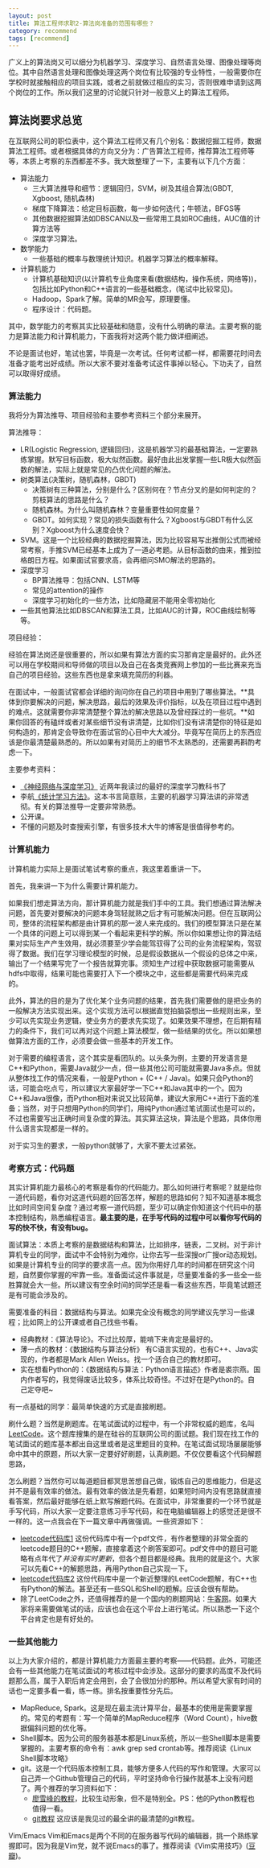 ```yaml
---
layout: post
title: 算法工程师求职2-算法岗准备的范围有哪些？
category: recommend
tags: [recommend]
---
```


广义上的算法岗又可以细分为机器学习、深度学习、自然语言处理、图像处理等岗位。其中自然语言处理和图像处理这两个岗位有比较强的专业特性，一般需要你在学校时就接触相应的项目实践，或者之前就做过相应的实习，否则很难申请到这两个岗位的工作。所以我们这里的讨论就只针对一般意义上的算法工程师。


## 算法岗要求总览

在互联网公司的职位表中，这个算法工程师又有几个别名：数据挖掘工程师，数据算法工程师。或者根据具体的方向又分为：广告算法工程师，推荐算法工程师等等，本质上考察的东西都差不多。我大致整理了一下，主要有以下几个方面：

* 算法能力
  * 三大算法推导和细节：逻辑回归，SVM，树及其组合算法(GBDT, Xgboost, 随机森林)
  * 梯度下降算法：给定目标函数，每一步如何迭代；牛顿法，BFGS等
  * 其他数据挖掘算法如DBSCAN以及一些常用工具如ROC曲线，AUC值的计算方法等
  * 深度学习算法。
* 数学能力
  * 一些基础的概率与数理统计知识。机器学习算法的概率解释。
* 计算机能力
  * 计算机基础知识(以计算机专业角度来看(数据结构，操作系统，网络等))，包括比如Python和C++语言的一些基础概念，(笔试中比较常见)。
  * Hadoop，Spark了解。简单的MR会写，原理要懂。
  * 程序设计：代码题。

其中，数学能力的考察其实比较基础和随意，没有什么明确的章法。主要考察的能力是算法能力和计算机能力，下面我将对这两个能力做详细阐述。

不论是面试也好，笔试也罢，毕竟是一次考试。任何考试都一样，都需要花时间去准备才能考出好成绩。所以大家不要对准备考试这件事掉以轻心。下功夫了，自然可以取得好成绩。

### 算法能力

我将分为算法推导、项目经验和主要参考资料三个部分来展开。

算法推导：

* LR(Logistic Regression, 逻辑回归)，这是机器学习的最基础算法，一定要熟练掌握。默写目标函数，极大似然函数。最好由此出发掌握一些LR极大似然函数的解法，实际上就是常见的凸优化问题的解法。
* 树类算法(决策树，随机森林，GBDT)
  * 决策树有三种算法，分别是什么？区别何在？节点分叉的是如何判定的？剪枝算法的思路是什么？
  * 随机森林。为什么叫随机森林？变量重要性如何度量？
  * GBDT。如何实现？常见的损失函数有什么？Xgboost与GBDT有什么区别？Xgboost为什么速度会快？
* SVM。这是一个比较经典的数据挖掘算法，因为比较容易写出推倒公式而被经常考察，手推SVM已经基本上成为了一道必考题。从目标函数的由来，推到拉格朗日方程。如果面试官要求高，会再细问SMO解法的思路的。
* 深度学习
  * BP算法推导：包括CNN、LSTM等
  * 常见的attention的操作
  * 深度学习初始化的一些方法，比如隐藏层不能用全零初始化
* 一些其他算法比如DBSCAN和算法工具，比如AUC的计算，ROC曲线绘制等等。

项目经验：

经验在算法岗还是很重要的，所以如果有算法方面的实习那肯定是最好的。此外还可以用在学校期间和导师做的项目以及自己在各类竞赛网上参加的一些比赛来充当自己的项目经验。这些东西也是拿来填充简历的利器。

在面试中，一般面试官都会详细的询问你在自己的项目中用到了哪些算法。**具体到你要解决的问题，解决思路，最后的效果及评价指标，以及在项目过程中遇到的难点。这就需要你非常清楚整个算法的解决思路以及曾经踩过的一些坑。**如果你回答的有磕绊或者对某些细节没有讲清楚，比如你们没有讲清楚你的特征是如何构造的，那肯定会导致你在面试官的心目中大大减分。毕竟写在简历上的东西应该是你最清楚最熟悉的。所以如果有对简历上的细节不太熟悉的，还需要再斟酌考虑一下。

主要参考资料：

* [《神经网络与深度学习》](https://nndl.github.io/) 近两年我读过的最好的深度学习教科书了
* 李航[《统计学习方法》](https://book.douban.com/subject/33437381/)。这本书言简意赅，主要的机器学习算法讲的非常透彻。有关的算法推导一定要非常熟悉。
* 公开课。
* 不懂的问题及时查搜索引擎，有很多技术大牛的博客是很值得参考的。


### 计算机能力

计算机能力实际上是面试笔试考察的重点，我这里着重讲一下。

首先，我来讲一下为什么需要计算机能力。

如果我们想走算法方向，那计算机能力就是我们手中的工具。我们想通过算法解决问题，首先要对要解决的问题本身驾轻就熟之后才有可能解决问题。但在互联网公司，整体的流程架构都是由计算机的那一波人来完成的。我们的模型算法只是在某一个具体的问题上可以得到某一个看起来更科学的解。所以你如果想让你的算法结果对实际生产产生效用，就必须要至少学会能驾驭得了公司的业务流程架构，驾驭得了数据。我们在学习理论模型的时候，总是假设数据从一个假设的总体之中来，输出了一个结果写完了一个报告就算完事。须知生产过程中获取数据可能需要从hdfs中取得，结果可能也需要打入下一个模块之中，这些都是需要代码来完成的。

此外，算法的目的是为了优化某个业务问题的结果，首先我们需要做的是把业务的一般解决方法实现出来。这个实现方法可以根据直觉拍脑袋想出一些规则出来，至少可以先实现业务逻辑，使业务方的要求先实现了。如果效果不理想，在后期有精力的条件下，我们可以再对这个问题上算法模型，做一些结果的优化。所以如果想做算法方面的工作，必须要会做一些基本的开发工作。

对于需要的编程语言，这个其实是看团队的。以头条为例，主要的开发语言是C++和Python，需要Java就少一点，但一些其他公司可能就需要Java多点。但就从整体找工作的情况来看，一般是Python + (C++ / Java)。如果只会Python的话，可能会吃点亏，所以建议大家最好学一下C++和Java其中的一个。因为C++和Java很像，而Python相对来说又比较简单，建议大家用C++进行下面的准备；当然，对于只想用Python的同学们，用纯Python通过笔试面试也是可以的，不过也需要写出正确时间复杂度的算法。其实算法这块，算法是个思路，具体你用什么语言实现都是一样的。

对于实习生的要求，一般python就够了，大家不要太过紧张。

###  考察方式：代码题

其实计算机能力最核心的考察是看你的代码能力。那么如何进行考察呢？就是给你一道代码题，看你对这道代码题的回答怎样，解题的思路如何？知不知道基本概念比如时间空间复杂度？通过考察一道代码题，至少可以确定你知道这个代码中的基本控制结构，熟悉编程语言。**最主要的是，在手写代码的过程中可以看你写代码的写的快不快，有没有bug。**

面试算法：本质上考察的是数据结构和算法，比如排序，链表，二叉树。对于非计算机专业的同学，面试中不会特别为难你，让你去写一些深搜or广搜or动态规划。如果是计算机专业的同学的要求高一点。因为你用好几年的时间都在研究这个问题，自然要你掌握的牢靠一些。准备面试这件事就是，尽量要准备的多一些全一些胜算就会大一些。所以建议有空余时间的同学还是看一看这些东西，毕竟笔试题还是有可能会涉及的。

需要准备的科目：数据结构与算法。如果完全没有概念的同学建议先学习一些课程；比如网上的公开课或者自己找些书看。

* 经典教材：《算法导论》。不过比较厚，能啃下来肯定是最好的。
* 薄一点的教材：《数据结构与算法分析》 有C语言实现的，也有C++、Java实现的，作者都是Mark Allen Weiss。找一个适合自己的教材即可。
* 实在想看Python的：《数据结构与算法：Python语言描述》作者是裘宗燕。国内作者写的，我觉得废话比较多，体系比较奇怪。不过好在是Python的。自己定夺吧~

有一点基础的同学：最简单快速的方式是直接刷题。

刷什么题？当然是刷题库。在笔试面试的过程中，有一个非常权威的题库，名叫[LeetCode](https://leetcode.com/)。这个题库搜集的是在硅谷的互联网公司的面试题。我们现在找工作的笔试面试的题库基本都出自这里或者是这里题目的变种。在笔试面试现场屡屡能够命中其中的原题，所以大家一定要好好刷题，认真刷题。不仅仅要看这个代码解题思路，

怎么刷题？当然你可以每道题目都冥思苦想自己做，锻炼自己的思维能力，但是这并不是最有效率的做法。最有效率的做法是先看题，如果短时间内没有思路就直接看答案，然后最好能够在纸上默写解题代码。在面试中，非常重要的一个环节就是手写代码，所以大家一定要注意练习手写代码，和在电脑编辑器上的感觉还是很不一样的。这一点我会在下一篇文章中再做强调。一些资源如下：

* [leetcode代码库1](https://github.com/soulmachine/leetcode) 这份代码库中有一个pdf文件，有作者整理的非常全面的leetcode题目的C++题解，直接拿着这个刷答案即可。pdf文件中的题目可能略有点年代了*并没有实时更新*，但各个题目都是经典。我用的就是这个。大家可以先看C++的解题思路，再用Python自己实现一下。
* [leetcode代码库2](https://github.com/kamyu104/LeetCode) 这份代码库中是一个新近整理的LeetCode题解，有C++也有Python的解法。甚至还有一些SQL和Shell的题解。应该会很有帮助。
* 除了LeetCode之外，还值得推荐的是一个国内的刷题网站：[牛客网](https://www.nowcoder.com/)。如果大家将来需要做笔试的话，应该也会在这个平台上进行笔试。所以熟悉一下这个平台肯定也是有好处的。

### 一些其他能力

以上为大家介绍的，都是计算机能力方面最主要的考察——代码题。此外，可能还会有一些其他能力在笔试面试的考核过程中会涉及。这部分的要求的高度不及代码题那么高，属于入职后肯定会用到，会了会很加分的那种。所以希望大家有时间的话也一定要多看一看，练一练。排名按重要性分先后。

* MapReduce, Spark。这是现在最主流计算平台，最基本的使用是需要掌握的。常见的考题有：写一个简单的MapReduce程序（Word Count），hive数据偏斜问题的优化等。
* Shell脚本。因为公司的服务器基本都是Linux系统，所以一些Shell脚本是需要掌握的。主要考察的命令有：awk grep sed crontab等。推荐阅读《Linux Shell脚本攻略》
* git。这是一个代码版本控制工具，能够方便多人代码的写作和管理。大家可以自己弄一个Github管理自己的代码，平时坚持命令行操作就基本上没有问题了。两个推荐的学习资料如下：
  * [廖雪峰的教程](https://www.liaoxuefeng.com/wiki/0013739516305929606dd18361248578c67b8067c8c017b000)，比较生动形象，但不是特别全。PS：他的Python教程也值得一看。
  * [git教程](https://github.com/geeeeeeeeek/git-recipes/wiki) 这应该是我见过的最全讲的最清楚的git教程。

Vim/Emacs Vim和Emacs是两个不同的在服务器写代码的编辑器，挑一个熟练掌握即可。因为我是Vim党，就不说Emacs的事了。推荐阅读《Vim实用技巧》([豆瓣](https://book.douban.com/subject/25869486/))。